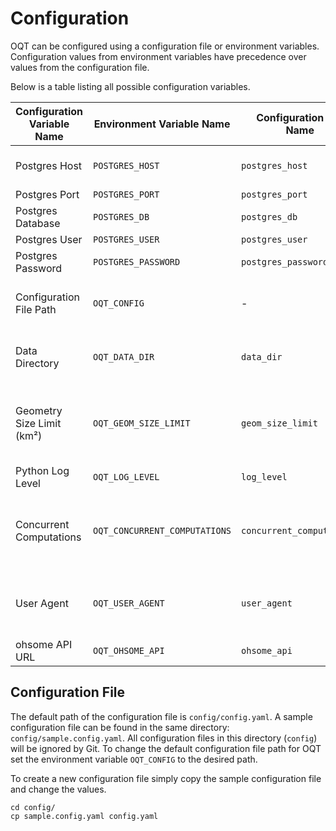 # Configuration

OQT can be configured using a configuration file or environment variables. Configuration
values from environment variables have precedence over values from the configuration
file.

Below is a table listing all possible configuration variables.

| Configuration Variable Name | Environment Variable Name     | Configuration File Name   | Default Value                      | Description                                                                 |
| --------------------------- | -------------------------     | -----------------------   |------------------------------------| --------------------------------------------------------------------------- |
| Postgres Host               | `POSTGRES_HOST`               | `postgres_host`           | `localhost`                        | Database connection parameter                                               |
| Postgres Port               | `POSTGRES_PORT`               | `postgres_port`           | `5445`                             | "                                                                           |
| Postgres Database           | `POSTGRES_DB`                 | `postgres_db`             | `oqt`                              | "                                                                           |
| Postgres User               | `POSTGRES_USER`               | `postgres_user`           | `oqt`                              | "                                                                           |
| Postgres Password           | `POSTGRES_PASSWORD`           | `postgres_password`       | `oqt`                              | "                                                                           |
| Configuration File Path     | `OQT_CONFIG`                  | -                         | `config/config.yaml`               | Absolute path to the configuration file                                     |
| Data Directory              | `OQT_DATA_DIR`                | `data_dir`                | `data`                             | Absolute path to the directory for raster files                             |
| Geometry Size Limit (km²)   | `OQT_GEOM_SIZE_LIMIT`         | `geom_size_limit`         | `1000`                             | Area restriction of the input geometry to the OQT API (sqkm)                |
| Python Log Level            | `OQT_LOG_LEVEL`               | `log_level`               | `INFO`                             | Python logging level                                                        |
| Concurrent Computations     | `OQT_CONCURRENT_COMPUTATIONS` | `concurrent_computations` | `4`                                | Limit number of concurrent Indicator computations for one API request       |
| User Agent                  | `OQT_USER_AGENT`              | `user_agent`              | `ohsome-quality-analyst/{version}` | User-Agent header for requests tot the ohsome API                           |
| ohsome API URL              | `OQT_OHSOME_API`              | `ohsome_api`              | `https://api.ohsome.org/v1/`       | ohsome API URL                                                              |


## Configuration File

The default path of the configuration file is `config/config.yaml`.
A sample configuration file can be found in the same directory: `config/sample.config.yaml`.
All configuration files in this directory (`config`) will be ignored by Git. To change the default configuration file path for OQT set the environment variable `OQT_CONFIG` to the desired path.

To create a new configuration file simply copy the sample configuration file and change the values.

```
cd config/
cp sample.config.yaml config.yaml
```
